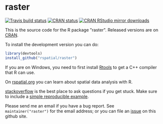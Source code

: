 # raster


[![Travis build
status](https://travis-ci.org/rspatial/raster.svg?branch=master)](https://travis-ci.org/rspatial/raster)
[![CRAN
status](https://www.r-pkg.org/badges/version/raster)](https://cran.r-project.org/package=raster)
[![CRAN RStudio mirror downloads](http://cranlogs.r-pkg.org/badges/raster)](http://www.r-pkg.org/pkg/raster)


This is the source code for the R package "raster". Released versions are on [CRAN](https://cran.r-project.org/web/packages/raster/index.html).

To install the development version you can do:

```r
library(devtools)
install_github("rspatial/raster")
```

If you are on Windows, you need to first install [Rtools](https://cran.r-project.org/bin/windows/Rtools/) to get a C++ compiler that R can use. 

On [rspatial.org](http://rspatial.org/) you can learn about spatial data analysis with R.

[stackoverflow](https://stackoverflow.com/) is the best place to ask questions if you get stuck.
Make sure to include a [simple reproducible example](https://stackoverflow.com/questions/5963269/how-to-make-a-great-r-reproducible-example). 

Please send me an email if you have a bug report. See `maintainer("raster")` for the email address; or you can file an [issue](https://github.com/rspatial/raster/issues) on this github site.

